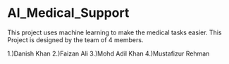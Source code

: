 # AI_Medical_Support
This project uses machine learning to make the medical tasks easier. This Project is designed by the team of 4 members.

1.)Danish Khan
2.)Faizan Ali
3.)Mohd Adil Khan
4.)Mustafizur Rehman
